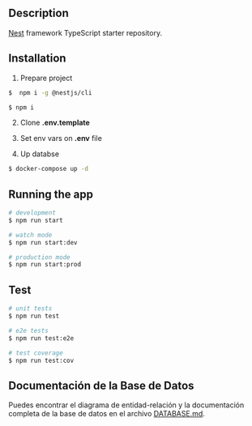 ## Description

[Nest](https://github.com/nestjs/nest) framework TypeScript starter repository.

## Installation

1. Prepare project

```bash
$  npm i -g @nestjs/cli
```

```bash
$ npm i
```

2. Clone **.env.template**

3. Set env vars on **.env** file

4. Up databse

```bash
$ docker-compose up -d
```

## Running the app

```bash
# development
$ npm run start

# watch mode
$ npm run start:dev

# production mode
$ npm run start:prod
```

## Test

```bash
# unit tests
$ npm run test

# e2e tests
$ npm run test:e2e

# test coverage
$ npm run test:cov
```

## Documentación de la Base de Datos

Puedes encontrar el diagrama de entidad-relación y la documentación completa de la base de datos en el archivo [DATABASE.md](./DATABASE.md).